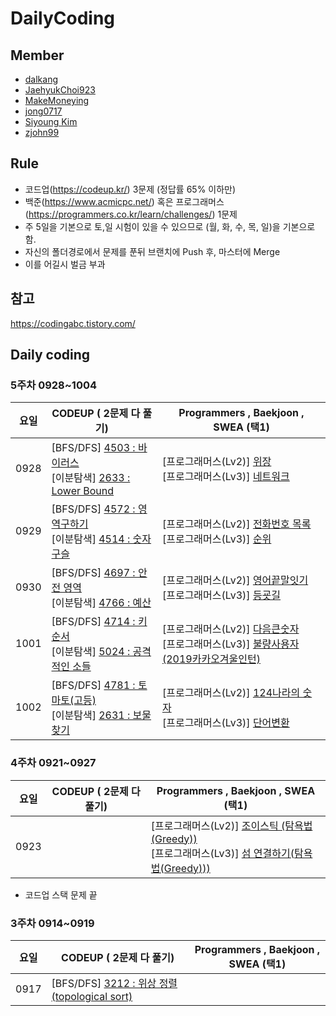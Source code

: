 # DailyCoding
##  Member

- [dalkang](https://github.com/dalkang)
- [JaehyukChoi923](https://github.com/JaehyukChoi923)
- [MakeMoneying](https://github.com/Jihyeok11)
- [jong0717](https://github.com/jong0717)
- [Siyoung Kim](https://github.com/JudyH0pps)
- [zjohn99](https://github.com/zjohn99)



##  Rule

- 코드업(https://codeup.kr/) 3문제 (정답률 65% 이하만)
- 백준(https://www.acmicpc.net/) 혹은 프로그래머스(https://programmers.co.kr/learn/challenges/) 1문제
- 주 5일을 기본으로 토,일 시험이 있을 수 있으므로 (월, 화, 수, 목, 일)을 기본으로 함.
- 자신의 폴더경로에서 문제를 푼뒤 브랜치에 Push 후, 마스터에 Merge
- 이를 어길시 벌금 부과



##  참고

https://codingabc.tistory.com/



##  Daily coding

### 5주차 0928~1004

| 요일 | CODEUP ( 2문제 다 풀기)                                      | Programmers , Baekjoon , SWEA  (택1)                         |
| ---- | ------------------------------------------------------------ | ------------------------------------------------------------ |
| 0928 | [BFS/DFS] [4503 : 바이러스](https://codeup.kr/problem.php?id=4503)<br>[이분탐색] [2633 : Lower Bound](https://codeup.kr/problem.php?id=2633) | [프로그래머스(Lv2)] [위장](https://programmers.co.kr/learn/courses/30/lessons/42578)<br>[프로그래머스(Lv3)] [네트워크](https://programmers.co.kr/learn/courses/30/lessons/43162)<br/> |
| 0929 | [BFS/DFS] [4572 : 영역구하기](https://codeup.kr/problem.php?id=4572)<br>[이분탐색] [4514 : 숫자 구슬](https://codeup.kr/problem.php?id=4514) | [프로그래머스(Lv2)] [전화번호 목록](https://programmers.co.kr/learn/courses/30/lessons/42577)<br>[프로그래머스(Lv3)] [순위](https://programmers.co.kr/learn/courses/30/lessons/49191)<br/> |
| 0930 | [BFS/DFS] [4697 : 안전 영역](https://codeup.kr/problem.php?id=4697)<br>[이분탐색] [4766 : 예산](https://codeup.kr/problem.php?id=4766) | [프로그래머스(Lv2)] [영어끝말잇기](https://programmers.co.kr/learn/courses/30/lessons/12981)<br/>[프로그래머스(Lv3)] [등굣길](https://programmers.co.kr/learn/courses/30/lessons/42898)<br/> |
| 1001 | [BFS/DFS] [4714 : 키 순서](https://codeup.kr/problem.php?id=4714)<br/>[이분탐색] [5024 : 공격적인 소들](https://codeup.kr/problem.php?id=5024) | [프로그래머스(Lv2)] [다음큰숫자](https://programmers.co.kr/learn/courses/30/lessons/12911)<br/>[프로그래머스(Lv3)] [불량사용자(2019카카오겨울인턴) ](https://programmers.co.kr/learn/courses/30/lessons/64064)<br/> |
| 1002 | [BFS/DFS] [4781 : 토마토(고등)](https://codeup.kr/problem.php?id=4781)<br/>[이분탐색] [2631 : 보물 찾기](https://codeup.kr/problem.php?id=2631) | [프로그래머스(Lv2)] [124나라의 숫자](https://programmers.co.kr/learn/courses/30/lessons/12899)<br>[프로그래머스(Lv3)] [ 단어변환](https://programmers.co.kr/learn/courses/30/lessons/43163) |



### 4주차 0921~0927

| 요일 | CODEUP ( 2문제 다 풀기) | Programmers , Baekjoon , SWEA  (택1)                         |
| ---- | ----------------------- | ------------------------------------------------------------ |
| 0923 |                         | [프로그래머스(Lv2)] [조이스틱 (탐욕법(Greedy))](https://programmers.co.kr/learn/courses/30/lessons/42860)<br/>[프로그래머스(Lv3)] [섬 연결하기(탐욕법(Greedy)))](https://programmers.co.kr/learn/courses/30/lessons/42861)<br/> |

- 코드업 스택 문제 끝



### 3주차 0914~0919

| 요일 | CODEUP ( 2문제 다 풀기)                                      | Programmers , Baekjoon , SWEA  (택1)                         |
| ---- | ------------------------------------------------------------ | ------------------------------------------------------------ |
| 0917 | [BFS/DFS] [3212 : 위상 정렬(topological sort)](https://codeup.kr/problem.php?id=3212)<br/> |                                                              |

